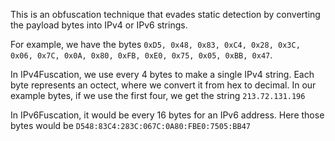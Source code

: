 This is an obfuscation technique that evades static detection by converting the payload bytes into IPv4 or IPv6 strings.

For example, we have the bytes `0xD5, 0x48, 0x83, 0xC4, 0x28, 0x3C, 0x06, 0x7C, 0x0A, 0x80, 0xFB, 0xE0, 0x75, 0x05, 0xBB, 0x47`.

In IPv4Fuscation, we use every 4 bytes to make a single IPv4 string. Each byte represents an octect, where we convert it from hex to decimal. In our example bytes, if we use the first four, we get the string `213.72.131.196`

In IPv6Fuscation, it would be every 16 bytes for an IPv6 address. Here those bytes would be `D548:83C4:283C:067C:0A80:FBE0:7505:BB47`